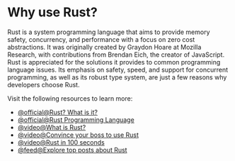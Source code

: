# Why use Rust?

Rust is a system programming language that aims to provide memory safety, concurrency, and performance with a focus on zero cost abstractions. It was originally created by Graydon Hoare at Mozilla Research, with contributions from Brendan Eich, the creator of JavaScript. Rust is appreciated for the solutions it provides to common programming language issues. Its emphasis on safety, speed, and support for concurrent programming, as well as its robust type system, are just a few reasons why developers choose Rust.

Visit the following resources to learn more:

- [@official@Rust? What is it?](https://doc.rust-lang.org/stable/rust-by-example/index.html)
- [@official@Rust Programming Language](https://www.rust-lang.org/)
- [@video@What is Rust?](https://www.youtube.com/watch?v=R33h77nrMqc)
- [@video@Convince your boss to use Rust](https://www.youtube.com/playlist?list=PLZaoyhMXgBzqkaLKR8HHWZaASMvW4gRtZ)
- [@video@Rust in 100 seconds](https://www.youtube.com/watch?v=5C_HPTJg5ek\&pp=ygUNcnVzdCBmaXJlYmFzZQ%3D%3D)
- [@feed@Explore top posts about Rust](https://app.daily.dev/tags/rust?ref=roadmapsh)

